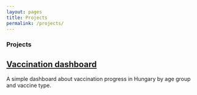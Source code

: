 ```yaml
---
layout: pages
title: Projects
permalink: /projects/
---
```

### Projects

## [Vaccination dashboard](../projects/vaccination.html)
A simple dashboard about vaccination progress in Hungary by age group and vaccine type.
